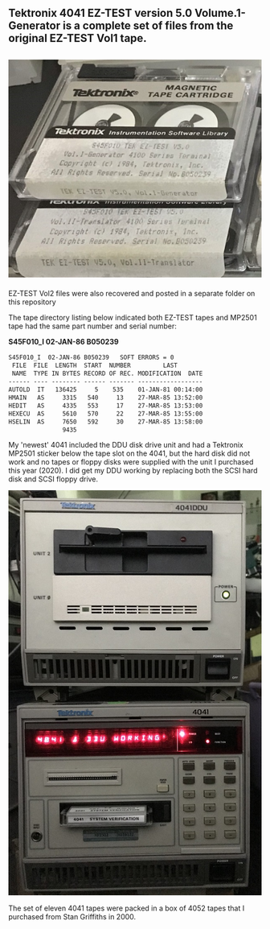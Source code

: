 Tektronix 4041 EZ-TEST version 5.0 Volume.1-Generator is a complete set of files from the original EZ-TEST Vol1 tape.
-------
![EZ-TEST Vol1 tape](./EZ-TEST%20Vol1%20and%20Vol2%20Tapes.jpg)
-------
EZ-TEST Vol2 files were also recovered and posted in a separate folder on this repository

The tape directory listing below indicated both EZ-TEST tapes and MP2501 tape had the same part number and serial number:

**S45F010_I  02-JAN-86 B050239** 

```Assembly
S45F010_I  02-JAN-86 B050239   SOFT ERRORS = 0        
 FILE  FILE  LENGTH  START  NUMBER         LAST       
 NAME  TYPE IN BYTES RECORD OF REC. MODIFICATION  DATE
------ ---- -------- ------ ------- ------------------
AUTOLD  IT   136425     5    535    01-JAN-81 00:14:00
HMAIN   AS     3315   540     13    27-MAR-85 13:52:00
HEDIT   AS     4335   553     17    27-MAR-85 13:53:00
HEXECU  AS     5610   570     22    27-MAR-85 13:55:00
HSELIN  AS     7650   592     30    27-MAR-85 13:58:00
               9435                               
```
My 'newest' 4041 included the DDU disk drive unit and had a Tektronix MP2501 sticker below the tape slot on the 4041, but the hard disk did not work and no tapes or floppy disks were supplied with the unit I purchased this year (2020).  I did get my DDU working by replacing both the SCSI hard disk and SCSI floppy drive.

![my 4041 and DDU](./My%20new%204041%20%26%20DDU%20are%20working%20small.jpg)

The set of eleven 4041 tapes were packed in a box of 4052 tapes that I purchased from Stan Griffiths in 2000.
